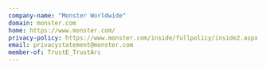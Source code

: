 ```yaml
---
company-name: "Monster Worldwide"
domain: monster.com
home: https://www.monster.com/
privacy-policy: https://www.monster.com/inside/fullpolicy/inside2.aspx
email: privacystatement@monster.com
member-of: TrustE_TrustArc
---
```




